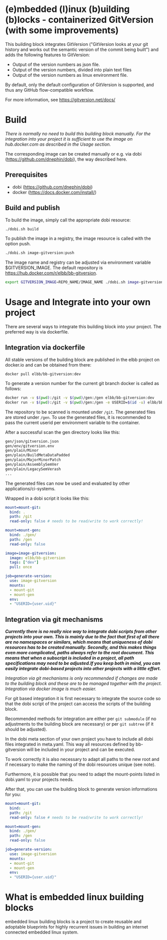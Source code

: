 
# (e)mbedded (l)inux (b)uilding (b)locks - containerized GitVersion (with some improvements)

This building block integrates GitVersion ("GitVersion looks at your git history and works out the semantic version of the commit being built") and adds the following features to GitVersion:

* Output of the version numbers as json file.
* Output of the version numbers, divided into plain text files
* Output of the version numbers as linux environment file.

By default, only the default configuration of GitVersion is supported, and thus any GitHub flow-compatible workflow.

For more information, see <https://gitversion.net/docs/>

# Build

*There is normally no need to build this building block manually. For the integration
into your project it is sufficient to use the image on hub.docker.com as described
in the Usage section.*

The corresponding image can be created manually or e.g. via dobi (<https://github.com/dnephin/dobi>), the way described here.

## Prerequisites

* dobi (<https://github.com/dnephin/dobi>)
* docker (<https://docs.docker.com/install/>)

## Build and publish

To build the image, simply call the appropriate dobi resource:

```bash
./dobi.sh build
```

To publish the image in a registry, the image resource is called with the option push.

```bash
./dobi.sh image-gitversion:push
```

The image name and registry can be adjusted via environment variable $GITVERSION_IMAGE. The default repository is <https://hub.docker.com/r/elbb/bb-gitversion>.

```bash
export GITVERSION_IMAGE=REPO_NAME/IMAGE_NAME ./dobi.sh image-gitversion:push
```

# Usage and Integrate into your own project

There are several ways to integrate this building block into your project. The preferred way is via dockerfile.

## Integration via dockerfile

All stable versions of the building block are published in the elbb project on docker.io and can be obtained from there:

`docker pull elbb/bb-gitversion:dev`

To generate a version number for the current git branch docker is called as follows:

```bash
docker run -v $(pwd):/git -v $(pwd)/gen:/gen elbb/bb-gitversion:dev
docker run -v $(pwd):/git -v $(pwd)/gen:/gen -e USERID=$(id -u) elbb/bb-gitversion:dev
```

The repository to be scanned is mounted under ```/git```. The generated files are stored under ```/gen```.
To use the generated files, it is recommended to pass the current userid per environment variable to the container.

After a successful scan the gen directory looks like this:

```bash
gen/json/gitversion.json
gen/env/gitversion.env
gen/plain/Minor
gen/plain/BuildMetaDataPadded
gen/plain/MajorMinorPatch
gen/plain/AssemblySemVer
gen/plain/LegacySemVerash
...
```

The generated files can now be used and evaluated by other applications/ci-systems.

Wrapped in a dobi script it looks like this:

```yaml
mount=mount-git:
  bind: .
  path: /git
  read-only: false # needs to be read/write to work correctly!

mount=mount-gen:
  bind: ./gen/
  path: /gen
  read-only: false

image=image-gitversion:
  image: elbb/bb-gitversion
  tags: ["dev"]
  pull: once

job=generate-version:
  use: image-gitversion
  mounts:
  - mount-git
  - mount-gen
  env:
  - "USERID={user.uid}"
```

## Integration via git mechanisms

***Currently there is no really nice way to integrate dobi scripts from other projects into your own. This is mainly due to the fact that first of all there are no namespaces or similars, which means that uniqueness of dobi resources has to be created manually. Secondly, and this makes things even more complicated, paths always refer to the root document. This means that when a subscript is included in a project, all path specifications may need to be adjusted.If you keep both in mind, you can easily integrate dobi-based projects into other projects with a little effort.***

*Integration via git mechanisms is only recommended if changes are made to the building block and these are to be managed together with the project. Integration via docker image is much easier.*

For git based integration it is first necessary to integrate the source code so that the dobi script of the project can access the scripts of the building block.

Recommended methods for integration are either per ```git submodule``` (if no adjustments to the building block are necessary) or per ```git subtree``` (if it should be adjusted).

In the dobi meta section of your own project you have to include all dobi files integrated in meta.yaml. This way all resources defined by bb-gitversion will be included in your project and can be executed.

To work correctly it is also necessary to adapt all paths to the new root and if necessary to make the naming of the dobi resources unique (see note).

Furthermore, it is possible that you need to adapt the mount-points listed in dobi.yaml to your projects needs.

After that, you can use the building block to generate version informations for you:

```yaml
mount=mount-git:
  bind: .
  path: /git
  read-only: false # needs to be read/write to work correctly!

mount=mount-gen:
  bind: ./gen/
  path: /gen
  read-only: false

job=generate-version:
  use: image-gitversion
  mounts:
  - mount-git
  - mount-gen
  env:
  - "USERID={user.uid}"
```

# What is embedded linux building blocks

embedded linux building blocks is a project to create reusable and
adoptable blueprints for highly recurrent issues in building an internet
connected embedded linux system.
